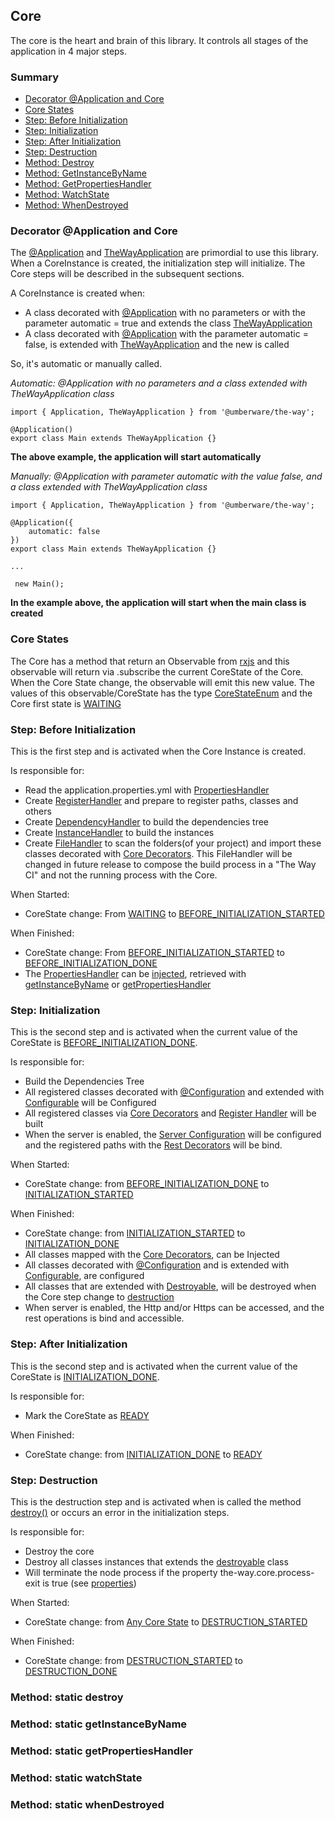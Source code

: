 ## Core

The core is the heart and brain of this library. It controls all stages of the application in 4 major steps.

### Summary

 - [Decorator @Application and Core](#decorator-application-and-core)
 - [Core States](#core-states)
 - [Step: Before Initialization](#step-before-initialization)
 - [Step: Initialization](#step-initialization)
 - [Step: After Initialization](#step-after-initialization)
 - [Step: Destruction](#step-destruction)
 - [Method: Destroy](#method-static-destroy)
 - [Method: GetInstanceByName](#method-static-getinstancebyname)
 - [Method: GetPropertiesHandler](#method-static-getpropertieshandler)
 - [Method: WatchState](#method-static-watchstate)
 - [Method: WhenDestroyed](#method-static-whendestroyed)

### Decorator @Application and Core

The [@Application](decorator/core-decorators.md#application) and [TheWayApplication](the-way-application.md) are primordial to use this library.
When a CoreInstance is created, the initialization step will initialize. The Core steps will be described in the subsequent sections.

A CoreInstance is created when:

 - A class decorated with [@Application](decorator/core-decorators.md#application) with no parameters or with the parameter automatic = true and extends the class [TheWayApplication](the-way-application.md)
 - A class decorated with [@Application](decorator/core-decorators.md#application) with the parameter automatic = false, is extended with [TheWayApplication](the-way-application.md) and the new is called

So, it's automatic or manually called.

*Automatic: @Application with no parameters and a class extended with TheWayApplication class*

    import { Application, TheWayApplication } from '@umberware/the-way';

    @Application()
    export class Main extends TheWayApplication {}

**The above example, the application will start automatically**


*Manually: @Application with parameter automatic with the value false, and a class extended with TheWayApplication class*

    import { Application, TheWayApplication } from '@umberware/the-way';

    @Application({
        automatic: false
    })
    export class Main extends TheWayApplication {}

    ...

     new Main();

**In the example above, the application will start when the main class is created**

### Core States

The Core has a method that return an Observable from [rxjs](https://rxjs-dev.firebaseapp.com/) and this observable will return via .subscribe the current CoreState of the Core.
When the Core State change, the observable will emit this new value.
The values of this observable/CoreState has the type [CoreStateEnum](shared/enum/core-state-enum.md) and the Core first state is [WAITING](shared/enum/core-state-enum.md#WAITING)

### Step: Before Initialization

This is the first step and is activated when the Core Instance is created.

Is responsible for:

- Read the application.properties.yml with [PropertiesHandler](handler/properties-handler.md)
- Create [RegisterHandler](handler/register-handler.md) and prepare to register paths, classes and others
- Create [DependencyHandler](handler/dependency-handler.md) to build the dependencies tree
- Create [InstanceHandler](handler/instance-handler.md) to build the instances
- Create [FileHandler](handler/file-handler.md) to scan the folders(of your project) and import these classes decorated with [Core Decorators](decorator/core-decorators.md). This FileHandler will be changed in future release to compose the build process in a "The Way CI" and not the running process with the Core.

When Started:

 - CoreState change: From [WAITING](shared/enum/core-state-enum.md#WAITING) to [BEFORE_INITIALIZATION_STARTED](shared/enum/core-state-enum.md#BEFORE_INITIALIZATION_STARTED)

When Finished:

 - CoreState change: From [BEFORE_INITIALIZATION_STARTED](shared/enum/core-state-enum.md#BEFORE_INITIALIZATION_STARTED) to [BEFORE_INITIALIZATION_DONE](shared/enum/core-state-enum.md#BEFORE_INITIALIZATION_DONE)
 - The [PropertiesHandler](handler/properties-handler.md) can be [injected](decorator/core-decorators.md#inject), retrieved with [getInstanceByName](#method-static-getinstancebyname) or [getPropertiesHandler](#method-static-getpropertieshandler)


### Step: Initialization

This is the second step and is activated when the current value of the CoreState is [BEFORE_INITIALIZATION_DONE](shared/enum/core-state-enum.md#BEFORE_INITIALIZATION_DONE).

Is responsible for:

 - Build the Dependencies Tree
 - All registered classes decorated with [@Configuration](decorator/core-decorators.md#configuration) and extended with [Configurable](shared/abstract/configurable.md) will be Configured
 - All registered classes via [Core Decorators](decorator/core-decorators.md) and [Register Handler](handler/register-handler.md) will be built
 - When the server is enabled, the [Server Configuration](configuration/server-configuration.md) will be configured and the registered paths with the [Rest Decorators](decorator/rest-decorators.md) will be bind.

When Started:

  - CoreState change: from [BEFORE_INITIALIZATION_DONE](shared/enum/core-state-enum.md#BEFORE_INITIALIZATION_DONE) to [INITIALIZATION_STARTED](shared/enum/core-state-enum.md#initialization_started)

When Finished:

  - CoreState change: from [INITIALIZATION_STARTED](shared/enum/core-state-enum.md#INITIALIZATION_STARTED) to [INITIALIZATION_DONE](shared/enum/core-state-enum.md#INITIALIZATION_DONE)
  - All classes mapped with the [Core Decorators](decorator/core-decorators.md), can be Injected
  - All classes decorated with [@Configuration](decorator/core-decorators.md#configuration) and is extended with [Configurable](shared/abstract/configurable.md), are configured
  - All classes that are extended with [Destroyable](shared/abstract/destroyable.md), will be destroyed when the Core step change to [destruction](#step-destruction)
  - When server is enabled, the Http and/or Https can be accessed, and the rest operations is bind and accessible.

### Step: After Initialization

This is the second step and is activated when the current value of the CoreState is [INITIALIZATION_DONE](shared/enum/core-state-enum.md#INITIALIZATION_DONE).

Is responsible for:

 - Mark the CoreState as [READY](shared/enum/core-state-enum.md#READY)

When Finished:

- CoreState change: from [INITIALIZATION_DONE](shared/enum/core-state-enum.md#INITIALIZATION_DONE) to [READY](shared/enum/core-state-enum.md#READY)

### Step: Destruction

This is the destruction step and is activated when is called the method [destroy()](#method-static-destroy) or occurs an error in the initialization steps.

Is responsible for:

- Destroy the core
- Destroy all classes instances that extends the [destroyable](shared/abstract/destroyable.md) class
- Will terminate the node process if the property the-way.core.process-exit is true (see [properties](application-properties.md))

When Started:

- CoreState change: from [Any Core State](shared/enum/core-state-enum.md) to [DESTRUCTION_STARTED](shared/enum/core-state-enum.md#destruction_started)

When Finished:

- CoreState change: from [DESTRUCTION_STARTED](shared/enum/core-state-enum.md#DESTRUCTION_STARTED) to [DESTRUCTION_DONE](shared/enum/core-state-enum.md#destruction_done)

### Method: static destroy

### Method: static getInstanceByName

### Method: static getPropertiesHandler

### Method: static watchState

### Method: static whenDestroyed



